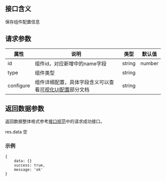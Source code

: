 ## 接口含义
保存组件配置信息

## 请求参数

| 属性  | 说明         | 类型   | 默认值 |
| ----- | ----------- | ------ | ------ |
| id |  组件id，对应新增中的name字段| string|number | ''    |
| type |  组件类型 | string| | ''    |
| configure |  组件详细配置，具体字段含义可以查看[可视化UI配置](#/doc/view/conf)部分文档 | string| | ''    |

## 返回数据参数

返回数据整体格式参考[接口规范](#/guide/specification)中的请求成功接口。


res.data
空


### 示例

<div class="normal-code">

```
{
    data: {}
    success: true,
    message: 'ok'
}
```
</div>
